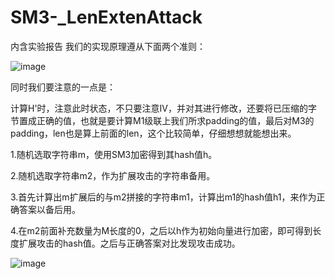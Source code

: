 # SM3-_LenExtenAttack
内含实验报告
我们的实现原理遵从下面两个准则：


![image](https://user-images.githubusercontent.com/75195549/180154943-0f863262-2e4e-4f80-b68d-482bfba35717.png)



同时我们要注意的一点是：


计算H'时，注意此时状态，不只要注意IV，并对其进行修改，还要将已压缩的字节置成正确的值，也就是要计算M1级联上我们所求padding的值，最后对M3的padding，len也是算上前面的len，这个比较简单，仔细想想就能想出来。





1.随机选取字符串m，使用SM3加密得到其hash值h。

2.随机选取字符串m2，作为扩展攻击的字符串备用。

3.首先计算出m扩展后的与m2拼接的字符串m1，计算出m1的hash值h1，来作为正确答案以备后用。

4.在m2前面补充数量为M长度的0，之后以h作为初始向量进行加密，即可得到长度扩展攻击的hash值。之后与正确答案对比发现攻击成功。





![image](https://user-images.githubusercontent.com/75195549/180384840-bcf2a848-7f00-480b-8493-9307586b5417.png)




